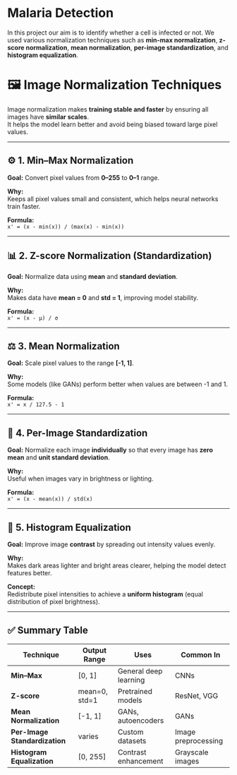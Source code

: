 # Malaria Detection
In this project our aim is to identify whether a cell is infected or not. We used various normalization techniques such as **min-max normalization**, **z-score normalization**, **mean normalization**, **per-image standardization**, and **histogram equalization**.

# 🖼️ Image Normalization Techniques

Image normalization makes **training stable and faster** by ensuring all images have **similar scales**.  
It helps the model learn better and avoid being biased toward large pixel values.

---

## ⚙️ 1. Min–Max Normalization
**Goal:** Convert pixel values from **0–255** to **0–1** range.  

**Why:**  
Keeps all pixel values small and consistent, which helps neural networks train faster.  

**Formula:**  
`x' = (x - min(x)) / (max(x) - min(x))`

---

## 📊 2. Z-score Normalization (Standardization)
**Goal:** Normalize data using **mean** and **standard deviation**.  

**Why:**  
Makes data have **mean = 0** and **std = 1**, improving model stability.  

**Formula:**  
`x' = (x - μ) / σ`

---

## ⚖️ 3. Mean Normalization
**Goal:** Scale pixel values to the range **[-1, 1]**.  

**Why:**  
Some models (like GANs) perform better when values are between -1 and 1.  

**Formula:**  
`x' = x / 127.5 - 1`

---

## 🧮 4. Per-Image Standardization
**Goal:** Normalize each image **individually** so that every image has **zero mean** and **unit standard deviation**.  

**Why:**  
Useful when images vary in brightness or lighting.  

**Formula:**  
`x' = (x - mean(x)) / std(x)`

---

## 🌈 5. Histogram Equalization
**Goal:** Improve image **contrast** by spreading out intensity values evenly.  

**Why:**  
Makes dark areas lighter and bright areas clearer, helping the model detect features better.  

**Concept:**  
Redistribute pixel intensities to achieve a **uniform histogram** (equal distribution of pixel brightness).

---

## ✅ Summary Table

| Technique | Output Range | Uses | Common In |
|------------|--------------|------|------------|
| **Min–Max** | [0, 1] | General deep learning | CNNs |
| **Z-score** | mean=0, std=1 | Pretrained models | ResNet, VGG |
| **Mean Normalization** | [-1, 1] | GANs, autoencoders | GANs |
| **Per-Image Standardization** | varies | Custom datasets | Image preprocessing |
| **Histogram Equalization** | [0, 255] | Contrast enhancement | Grayscale images |
